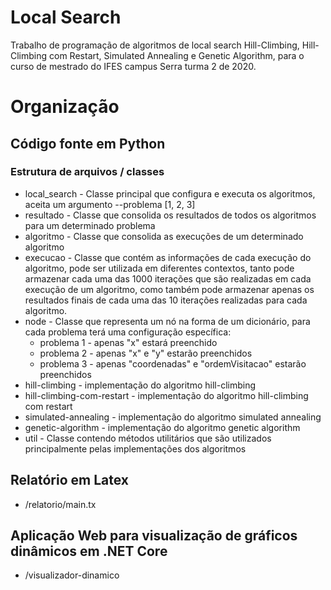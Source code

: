 # Local Search
Trabalho de programação de algoritmos de local search Hill-Climbing, Hill-Climbing com Restart, Simulated Annealing e Genetic Algorithm, para o curso de mestrado do IFES campus Serra turma 2 de 2020.

# Organização

## Código fonte em Python

### Estrutura de arquivos / classes

- local_search - Classe principal que configura e executa os algoritmos, aceita um argumento --problema [1, 2, 3]
- resultado - Classe que consolida os resultados de todos os algoritmos para um determinado problema
- algoritmo - Classe que consolida as execuções de um determinado algoritmo
- execucao - Classe que contém as informações de cada execução do algoritmo, pode ser utilizada em diferentes contextos, tanto pode armazenar cada uma das 1000 iterações que são realizadas em cada execução de um algoritmo, como também pode armazenar apenas os resultados finais de cada uma das 10 iterações realizadas para cada algoritmo.
- node - Classe que representa um nó na forma de um dicionário, para cada problema terá uma configuração específica:
  - problema 1 - apenas "x" estará preenchido
  - problema 2 - apenas "x" e "y" estarão preenchidos
  - problema 3 - apenas "coordenadas" e "ordemVisitacao" estarão preenchidos
- hill-climbing - implementação do algoritmo hill-climbing
- hill-climbing-com-restart - implementação do algoritmo hill-climbing com restart
- simulated-annealing - implementação do algoritmo simulated annealing
- genetic-algorithm - implementação do algoritmo genetic algorithm
- util - Classe contendo métodos utilitários que são utilizados principalmente pelas implementações dos algoritmos

## Relatório em Latex

- /relatorio/main.tx

## Aplicação Web para visualização de gráficos dinâmicos em .NET Core

- /visualizador-dinamico
